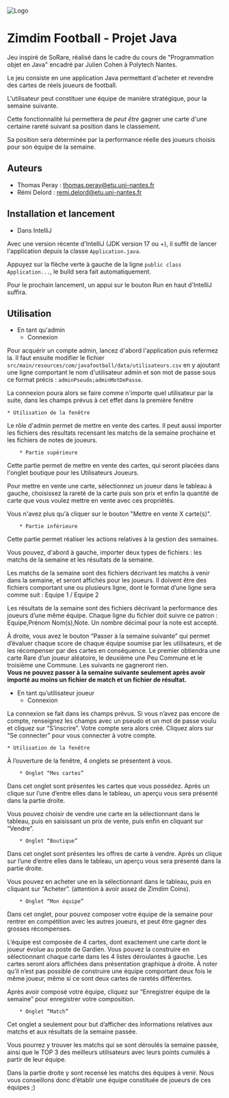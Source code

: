 ![Logo](https://i.imgur.com/YzYLQq9.png)


# Zimdim Football - Projet Java

Jeu inspiré de SoRare, réalisé dans le cadre du cours de "Programmation objet en Java" encadré par Julien Cohen à Polytech Nantes.

Le jeu consiste en une application Java permettant d'acheter et revendre des cartes de réels joueurs de football.

L'utilisateur peut constituer une équipe de manière stratégique, pour la semaine suivante.

Cette fonctionnalité lui permettera de _peut être_ gagner une carte d'une certaine rareté suivant sa position dans le classement.

Sa position sera déterminée par la performance réelle des joueurs choisis pour son équipe de la semaine.


## Auteurs



* Thomas Peray : thomas.peray@etu.uni-nantes.fr
* Rémi Delord : remi.delord@etu.uni-nantes.fr


## Installation et lancement



* Dans IntelliJ



Avec une version récente d'IntelliJ (JDK version 17 ou +), il suffit de lancer l'application depuis la classe `Application.java`.

Appuyez sur la flèche verte à gauche de la ligne `public class Application...`, le build sera fait automatiquement.

Pour le prochain lancement, un appui sur le bouton Run en haut d'IntelliJ suffira.


## Utilisation



* En tant qu'admin
    * Connexion

Pour acquérir un compte admin, lancez d'abord l'application puis refermez la. Il faut ensuite modifier le fichier `src/main/resources/com/javafootball/data/utilisateurs.csv` en y ajoutant une ligne comportant le nom d'utilisateur admin et son mot de passe sous ce format précis : `adminPseudo;adminMotDePasse`.

La connexion poura alors se faire comme n'importe quel utilisateur par la suite, dans les champs prévus à cet effet dans la première fenêtre



    * Utilisation de la fenêtre

Le rôle d'admin permet de mettre en vente des cartes. Il peut aussi importer les fichiers des résultats recensant les matchs de la semaine prochaine et les fichiers de notes de joueurs.



        * Partie supérieure

Cette partie permet de mettre en vente des cartes, qui seront placées dans l'onglet boutique pour les Utilisateurs Joueurs.

Pour mettre en vente une carte, sélectionnez un joueur dans le tableau à gauche, choisissez la rareté de la carte puis son prix et enfin la quantité de carte que vous voulez mettre en vente avec ces propriétés.

Vous n'avez plus qu'à cliquer sur le bouton "Mettre en vente X carte(s)".



        * Partie inférieure

Cette partie permet réaliser les actions relatives à la gestion des semaines.

Vous pouvez, d'abord à gauche, importer deux types de fichiers : les matchs de la semaine et les résultats de la semaine.

Les matchs de la semaine sont des fichiers décrivant les matchs à venir dans la semaine, et seront affichés pour les joueurs. Il doivent être des fichiers comportant une ou plusieurs ligne, dont le format d’une ligne sera comme suit : Equipe 1 / Equipe 2

Les résultats de la semaine sont des fichiers décrivant la performance des joueurs d’une même équipe. Chaque ligne du fichier doit suivre ce patron : Equipe,Prénom Nom(s),Note. Un nombre décimal pour la note est accepté.

À droite, vous avez le bouton “Passer à la semaine suivante” qui permet d’évaluer chaque score de chaque équipe soumise par les utilisateurs, et de les récompenser par des cartes en conséquence. Le premier obtiendra une carte Rare d’un joueur aléatoire, le deuxième une Peu Commune et le troisième une Commune. Les suivants ne gagneront rien. \
**Vous ne pouvez passer à la semaine suivante seulement après avoir importé au moins un fichier de match et un fichier de résultat.**



* En tant qu’utilisateur joueur
    * Connexion

La connexion se fait dans les champs prévus. Si vous n’avez pas encore de compte, renseignez les champs avec un pseudo et un mot de passe voulu et cliquez sur “S’inscrire”. Votre compte sera alors créé. Cliquez alors sur “Se connecter” pour vous connecter à votre compte.



    * Utilisation de la fenêtre

À l’ouverture de la fenêtre, 4 onglets se présentent à vous.



        * Onglet “Mes cartes”

Dans cet onglet sont présentes les cartes que vous possédez. Après un clique sur l’une d’entre elles dans le tableau, un aperçu vous sera présenté dans la partie droite.

Vous pouvez choisir de vendre une carte en la sélectionnant dans le tableau, puis en saisissant un prix de vente, puis enfin en cliquant sur “Vendre”.



        * Onglet “Boutique”

Dans cet onglet sont présentes les offres de carte à vendre. Après un clique sur l’une d’entre elles dans le tableau, un aperçu vous sera présenté dans la partie droite.

Vous pouvez en acheter une en la sélectionnant dans le tableau, puis en cliquant sur “Acheter”. (attention à avoir assez de Zimdim Coins).



        * Onglet “Mon équipe”

Dans cet onglet, pour pouvez composer votre équipe de la semaine pour rentrer en compétition avec les autres joueurs, et peut être gagner des grosses récompenses.

L’équipe est composée de 4 cartes, dont exactement une carte dont le joueur évolue au poste de Gardien. Vous pouvez la construire en sélectionnant chaque carte dans les 4 listes déroulantes à gauche. Les cartes seront alors affichées dans présentation graphique à droite. À noter qu’il n’est pas possible de construire une équipe comportant deux fois le même joueur, même si ce sont deux cartes de raretés différentes.

Après avoir composé votre équipe, cliquez sur “Enregistrer équipe de la semaine” pour enregistrer votre composition.



        * Onglet “Match”

Cet onglet a seulement pour but d’afficher des informations relatives aux matchs et aux résultats de la semaine passée.

Vous pourrez y trouver les matchs qui se sont déroulés la semaine passée, ainsi que le TOP 3  des meilleurs utilisateurs avec leurs points cumulés à partir de leur équipe.

Dans la partie droite y sont recensé les matchs des équipes à venir. Nous vous conseillons donc d’établir une équipe constituée de joueurs de ces équipes ;)
